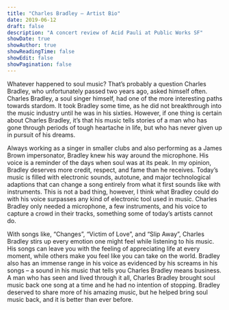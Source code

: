 ```yaml
---
title: "Charles Bradley – Artist Bio"
date: 2019-06-12
draft: false
description: "A concert review of Acid Pauli at Public Works SF"
showDate: true
showAuthor: true
showReadingTime: false
showEdit: false
showPagination: false
---
```


Whatever happened to soul music? That’s probably a question Charles Bradley, who unfortunately passed two years ago, asked himself often. Charles Bradley, a soul singer himself, had one of the more interesting paths towards stardom. It took Bradley some time, as he did not breakthrough into the music industry until he was in his sixties. However, if one thing is certain about Charles Bradley, it’s that his music tells stories of a man who has gone through periods of tough heartache in life, but who has never given up in pursuit of his dreams.

Always working as a singer in smaller clubs and also performing as a James Brown impersonator, Bradley knew his way around the microphone. His voice is a reminder of the days when soul was at its peak. In my opinion, Bradley deserves more credit, respect, and fame than he receives. Today’s music is filled with electronic sounds, autotune, and major technological adaptions that can change a song entirely from what it first sounds like with instruments. This is not a bad thing, however, I think what Bradley could do with his voice surpasses any kind of electronic tool used in music. Charles Bradley only needed a microphone, a few instruments, and his voice to capture a crowd in their tracks, something some of today’s artists cannot do.

With songs like, “Changes”, “Victim of Love”, and “Slip Away”, Charles Bradley stirs up every emotion one might feel while listening to his music. His songs can leave you with the feeling of appreciating life at every moment, while others make you feel like you can take on the world. Bradley also has an immense range in his voice as evidenced by his screams in his songs – a sound in his music that tells you Charles Bradley means business. A man who has seen and lived through it all, Charles Bradley brought soul music back one song at a time and he had no intention of stopping. Bradley deserved to share more of his amazing music, but he helped bring soul music back, and it is better than ever before. 